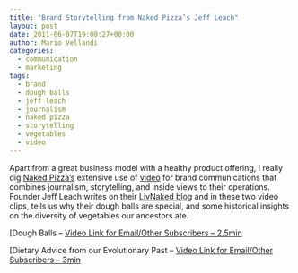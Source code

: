 ```yaml
---
title: "Brand Storytelling from Naked Pizza’s Jeff Leach"
layout: post
date: 2011-06-07T19:00:27+00:00
author: Mario Vellandi
categories:
  - communication
  - marketing
tags:
  - brand
  - dough balls
  - jeff leach
  - journalism
  - naked pizza
  - storytelling
  - vegetables
  - video
---
```

Apart from a great business model with a healthy product offering, I really dig [Naked Pizza&#8217;s](http://www.nakedpizza.biz/) extensive use of [video](http://www.vimeo.com/nakedpizza) for brand communications that combines journalism, storytelling, and inside views to their operations. Founder Jeff Leach writes on their [LivNaked blog](http://www.livnaked.com/) and in these two video clips, tells us why their dough balls are special, and some historical insights on the diversity of vegetables our ancestors ate.

[Dough Balls &#8211; [Video Link for Email/Other Subscribers &#8211; 2.5min](http://www.vimeo.com/21069927)

[Dietary Advice from our Evolutionary Past &#8211; [Video Link for Email/Other Subscribers &#8211; 3min](http://www.vimeo.com/20621001)
